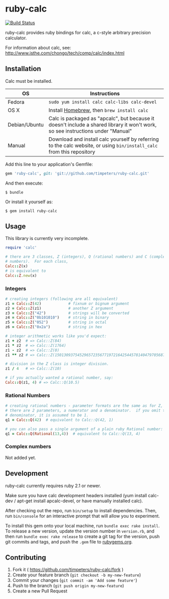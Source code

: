 # ruby-calc

[![Build Status](https://travis-ci.org/timpeters/ruby-calc.svg?branch=master)](https://travis-ci.org/timpeters/ruby-calc)

ruby-calc provides ruby bindings for calc, a c-style arbitrary precision calculator.

For information about calc, see: http://www.isthe.com/chongo/tech/comp/calc/index.html

## Installation

Calc must be installed.

OS  | Instructions
--- | ------------
Fedora | `sudo yum install calc calc-libs calc-devel`
OS X | Install [Homebrew](http://brew.sh), then `brew install calc`
Debian/Ubuntu | Calc is packaged as "apcalc", but because it doesn't include a shared library it won't work, so see instructions under "Manual"
Manual | Download and install calc yourself by referring to the calc website, or using `bin/install_calc` from this repository

Add this line to your application's Gemfile:

```ruby
gem 'ruby-calc', git: 'git://github.com/timpeters/ruby-calc.git'
```

And then execute:

    $ bundle

Or install it yourself as:

    $ gem install ruby-calc

## Usage

This library is currently very incomplete.

```ruby
require 'calc'

# there are 3 classes, Z (integers), Q (rational numbers) and C (complex
# numbers).  For each class,
Calc::Z(x)
# is equivalent to
Calc::Z.new(x)
```

### Integers

```ruby
# creating integers (following are all equivalent)
z1 = Calc::Z(42)            # fixnum or bignum argument
z2 = Calc::Z(z1)            # another Z argument
z3 = Calc::Z("42")          # strings will be converted
z4 = Calc::Z("0b101010")    # string in binary
z5 = Calc::Z("052")         # string in octal
z6 = Calc::Z("0x2a")        # string in hex

# integer arithmetic works like you'd expect:
z1 + z2  # => Calc::Z(84)
z1 * z2  # => Calc::Z(1764)
z1 - z2  # => Calc::Z(0)
z1 ** z2 # => Calc::Z(150130937545296572356771972164254457814047970568738777235893533016064)

# division in the Z class is integer division.
z1 / 4   # => Calc::Z(10)

# if you actually wanted a rational number, say:
Calc::Q(z1, 4) # => Calc::Q(10.5)
```

### Rational Numbers

```ruby
# creating rational numbers - parameter formats are the same as for Z, except
# there are 2 parameters, a numerator and a denominator.  if you omit the
# denominator, it is assumed to be 1.
q1 = Calc::Q(42)  # equivalent to Calc::Q(42, 1)

# you can also pass a single argument of a plain ruby Rational number:
q1 = Calc::Q(Rational(13,4))  # equivalent to Calc::Q(13, 4)
```

### Complex numbers

Not added yet.

## Development

ruby-calc currently requires ruby 2.1 or newer.

Make sure you have calc development headers installed (yum install calc-dev / apt-get install apcalc-devel, or have manually installed calc).

After checking out the repo, run `bin/setup` to install dependencies. Then, run `bin/console` for an interactive prompt that will allow you to experiment.

To install this gem onto your local machine, run `bundle exec rake install`. To release a new version, update the version number in `version.rb`, and then run `bundle exec rake release` to create a git tag for the version, push git commits and tags, and push the `.gem` file to [rubygems.org](https://rubygems.org).

## Contributing

1. Fork it ( https://github.com/timpeters/ruby-calc/fork )
2. Create your feature branch (`git checkout -b my-new-feature`)
3. Commit your changes (`git commit -am 'Add some feature'`)
4. Push to the branch (`git push origin my-new-feature`)
5. Create a new Pull Request
